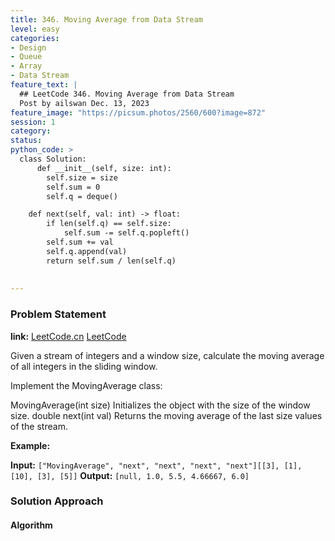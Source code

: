 ```yaml
---
title: 346. Moving Average from Data Stream
level: easy
categories:
- Design 
- Queue
- Array
- Data Stream
feature_text: |
  ## LeetCode 346. Moving Average from Data Stream
  Post by ailswan Dec. 13, 2023
feature_image: "https://picsum.photos/2560/600?image=872"
session: 1
category:
status: 
python_code: >
  class Solution:
      def __init__(self, size: int):
        self.size = size
        self.sum = 0
        self.q = deque()

    def next(self, val: int) -> float:
        if len(self.q) == self.size:
            self.sum -= self.q.popleft()
        self.sum += val
        self.q.append(val)
        return self.sum / len(self.q)
  
         
---
```


### Problem Statement
**link:**
[LeetCode.cn](https://leetcode.cn/problems/moving-average-from-data-stream/)
[LeetCode](https://leetcode.com/problems/moving-average-from-data-stream/)

Given a stream of integers and a window size, calculate the moving average of all integers in the sliding window.

Implement the MovingAverage class:

MovingAverage(int size) Initializes the object with the size of the window size.
double next(int val) Returns the moving average of the last size values of the stream.

 
**Example:**

**Input:** `["MovingAverage", "next", "next", "next", "next"][[3], [1], [10], [3], [5]]`
**Output:** `[null, 1.0, 5.5, 4.66667, 6.0]`

### Solution Approach
 

#### Algorithm
 